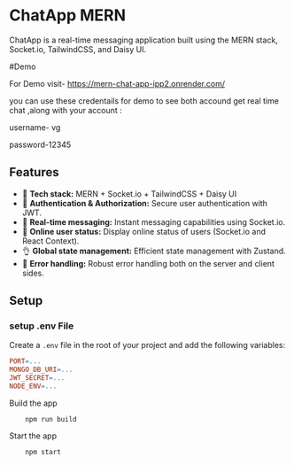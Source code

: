 # ChatApp MERN

ChatApp is a real-time messaging application built using the MERN stack, Socket.io, TailwindCSS, and Daisy UI.

#Demo 

For Demo visit- https://mern-chat-app-ipp2.onrender.com/

you can use these credentails for demo to see both accound get real time chat ,along with your account :

username- vg 

password-12345 

## Features

- 🌟 **Tech stack:** MERN + Socket.io + TailwindCSS + Daisy UI
- 🎃 **Authentication & Authorization:** Secure user authentication with JWT.
- 👾 **Real-time messaging:** Instant messaging capabilities using Socket.io.
- 🚀 **Online user status:** Display online status of users (Socket.io and React Context).
- 👌 **Global state management:** Efficient state management with Zustand.
- 🐞 **Error handling:** Robust error handling both on the server and client sides.


## Setup

###  setup .env File

Create a `.env` file in the root of your project and add the following variables:

```makefile
PORT=...
MONGO_DB_URI=...
JWT_SECRET=...
NODE_ENV=...
```
Build the app
```
    npm run build
```
Start the app
```
    npm start
```
